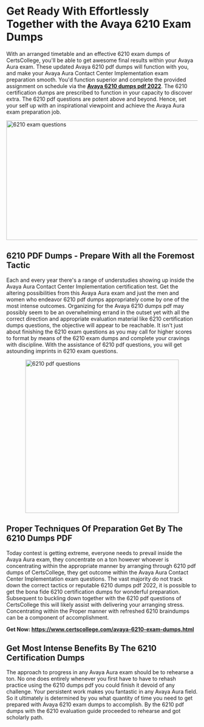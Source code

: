 <h1><strong>Get Ready With Effortlessly Together with the Avaya 6210 Exam Dumps&nbsp;</strong></h1>
<p><span style="font-weight: 400;">With an arranged timetable and an effective  6210 exam dumps of CertsCollege, you'll be able to get awesome final results within your Avaya Aura exam. These updated Avaya 6210 pdf dumps will function with you, and make your Avaya Aura Contact Center Implementation exam preparation smooth. You'd function superior and complete the provided assignment on schedule via the <strong><a href="https://www.certscollege.com/avaya-6210-exam-dumps.html">Avaya 6210 dumps pdf 2022</a></strong>. The 6210 certification dumps are prescribed to function in your capacity to discover extra. The  6210 pdf questions are potent above and beyond. Hence, set your self up with an inspirational viewpoint and achieve the Avaya Aura exam preparation job.&nbsp;</span></p>
<p><span style="font-weight: 400;"><img style="display: block; margin-left: auto; margin-right: auto;" src="https://i.ibb.co/CPDK3ps/Yellow-and-Blue-Initiative-Blog-Banner.png" alt="6210 exam questions" width="559" height="315" /></span></p>
<h2><strong>6210 PDF Dumps - Prepare With all the Foremost Tactic</strong></h2>
<p><span style="font-weight: 400;">Each and every year there's a range of understudies showing up inside the Avaya Aura Contact Center Implementation certification test. Get the altering possibilities from this Avaya Aura exam and just the men and women who endeavor 6210 pdf dumps appropriately come by one of the most intense outcomes. Organizing for the Avaya 6210 dumps pdf may possibly seem to be an overwhelming errand in the outset yet with all the correct direction and appropriate evaluation material like 6210 certification dumps questions, the objective will appear to be reachable. It isn't just about finishing the 6210 exam questions as you may call for higher scores to format by means of the 6210 exam dumps and complete your cravings with discipline. With the assistance of 6210 pdf questions, you will get astounding imprints in 6210 exam questions.</span></p>
<p><span style="font-weight: 400;"><a href="https://tinyurl.com/y5gcw6tk"><img style="display: block; margin-left: auto; margin-right: auto;" src="https://i.ibb.co/9tMrhdY/Teacher-Appreciation-Invitation.png" alt="6210 pdf questions " width="404" height="404" /></a></span></p>
<h2><strong>Proper Techniques Of Preparation Get By The 6210 Dumps PDF</strong></h2>
<p><span style="font-weight: 400;">Today contest is getting extreme, everyone needs to prevail inside the Avaya Aura exam, they concentrate on a ton however whoever is concentrating within the appropriate manner by arranging through 6210 pdf dumps of CertsCollege, they get outcome within the Avaya Aura Contact Center Implementation exam questions. The vast majority do not track down the correct tactics or reputable 6210 dumps pdf 2022, it is possible to get the bona fide 6210 certification dumps for wonderful preparation. Subsequent to buckling down together with the  6210 pdf questions of CertsCollege this will likely assist with delivering your arranging stress. Concentrating within the Proper manner with refreshed 6210 braindumps can be a component of accomplishment.</span></p>
<p><span style="font-weight: 400;"><strong>Get Now: <a href="https://www.certscollege.com/avaya-6210-exam-dumps.html">https://www.certscollege.com/avaya-6210-exam-dumps.html</a></strong></span></p>
<h2><strong>Get Most Intense Benefits By The 6210 Certification Dumps</strong></h2>
<p><span style="font-weight: 400;">The approach to progress in any Avaya Aura exam should be to rehearse a ton. No one does entirely whenever you first have to have to rehash practice using the 6210 dumps pdf you could finish it devoid of any challenge. Your persistent work makes you fantastic in any Avaya Aura field. So it ultimately is determined by you what quantity of time you need to get prepared with Avaya 6210 exam dumps to accomplish. By the 6210 pdf dumps with the 6210 evaluation guide proceeded to rehearse and got scholarly path.</span></p>
